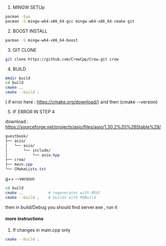 1. MINGW SETUp

```bash
pacman -Syu
pacman -S mingw-w64-x86_64-gcc mingw-w64-x86_64-cmake git
```

2. BOOST INSTALL

```bash
pacman -S mingw-w64-x86_64-boost
```

3. GIT CLONE

```bash
git clone https://github.com/CrowCpp/Crow.git crow
```

4. BUILD

```bash
mkdir build
cd build
cmake ..
cmake --build .
```
( if error here : https://cmake.org/download/) and then (cmake --version)

5. IF ERROR IN STEP 4


download : https://sourceforge.net/projects/asio/files/asio/1.30.2%20%28Stable%29/

```css
guestbook/
├── asio/
│   └── asio/
│       └── include/
│           └── asio.hpp
├── crow/
├── main.cpp
└── CMakeLists.txt
```

g++ --version

```bash
cd build
cmake ..           # regenerates with MSVC
cmake --build .    # builds with MSBuild
```

then in build/Debug you should find server.exe , run it



#### more instructions

1. If changes in main.cpp only
```bash
cmake --build .
```